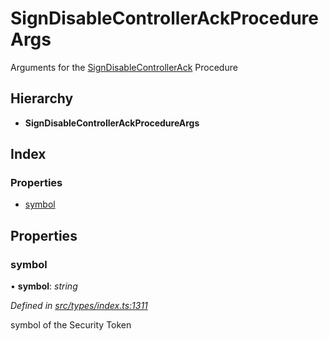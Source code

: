 # SignDisableControllerAckProcedureArgs

Arguments for the [SignDisableControllerAck](../enums/_types_index_.proceduretype.md#signdisablecontrollerack) Procedure

## Hierarchy

* **SignDisableControllerAckProcedureArgs**

## Index

### Properties

* [symbol](_types_index_.signdisablecontrollerackprocedureargs.md#symbol)

## Properties

### symbol

• **symbol**: _string_

_Defined in_ [_src/types/index.ts:1311_](https://github.com/PolymathNetwork/polymath-sdk/blob/550676f/src/types/index.ts#L1311)

symbol of the Security Token

